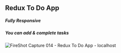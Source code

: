 <h2>Redux To Do App</h2>
<h5>Fully Responsive</h5>
<h5>You can add & complete tasks</h5>

![FireShot Capture 014 - Redux To Do App - localhost](https://github.com/seyitbugraerden/Redux-ToDoApp/assets/154025499/1db1158e-ff8d-4d3e-bce0-8a03fc853a36)
